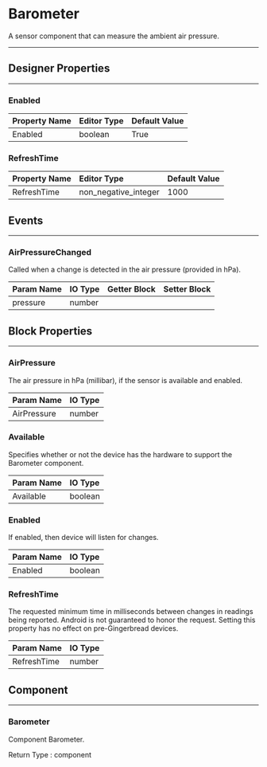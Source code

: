 <!--
  Copyright © 2021-2021 Quantonium, All rights reserved
  Released under the GPL License, Version 3.0
-->

# Barometer

A sensor component that can measure the ambient air pressure.

---

## Designer Properties

---

### Enabled

| Property Name | Editor Type | Default Value |
| :------------ | :---------- | :------------ |
| Enabled       | boolean     | True          |

### RefreshTime

| Property Name | Editor Type          | Default Value |
| :------------ | :------------------- | :------------ |
| RefreshTime   | non_negative_integer | 1000          |

## Events

---

### AirPressureChanged

<div block-type = "component_event" component-selector = "Barometer" event-selector = "AirPressureChanged" id = "barometer-airpressurechanged"></div>

Called when a change is detected in the air pressure (provided in hPa).

| Param Name | IO Type                            | Getter Block                                                                                                      | Setter Block                                                                                                      |
| :--------- | :--------------------------------- | :---------------------------------------------------------------------------------------------------------------- | :---------------------------------------------------------------------------------------------------------------- |
| pressure   | <span class="number">number</span> | <div block-type = "getter" variable-name = pressure id = "param-get-barometer-airpressurechanged-pressure"></div> | <div block-type = "setter" variable-name = pressure id = "param-set-barometer-airpressurechanged-pressure"></div> |

## Block Properties

---

### AirPressure

<div block-type = "component_set_get" component-selector = "Barometer" property-selector = "AirPressure" property-type = "get" id = "get-barometer-airpressure"></div>

The air pressure in hPa (millibar), if the sensor is available and enabled.

| Param Name  | IO Type                            |
| :---------- | :--------------------------------- |
| AirPressure | <span class="number">number</span> |

### Available

<div block-type = "component_set_get" component-selector = "Barometer" property-selector = "Available" property-type = "get" id = "get-barometer-available"></div>

Specifies whether or not the device has the hardware to support the Barometer component.

| Param Name | IO Type                              |
| :--------- | :----------------------------------- |
| Available  | <span class="boolean">boolean</span> |

### Enabled

<div block-type = "component_set_get" component-selector = "Barometer" property-selector = "Enabled" property-type = "get" id = "get-barometer-enabled"></div>

<div block-type = "component_set_get" component-selector = "Barometer" property-selector = "Enabled" property-type = "set" id = "set-barometer-enabled"></div>

If enabled, then device will listen for changes.

| Param Name | IO Type                              |
| :--------- | :----------------------------------- |
| Enabled    | <span class="boolean">boolean</span> |

### RefreshTime

<div block-type = "component_set_get" component-selector = "Barometer" property-selector = "RefreshTime" property-type = "get" id = "get-barometer-refreshtime"></div>

<div block-type = "component_set_get" component-selector = "Barometer" property-selector = "RefreshTime" property-type = "set" id = "set-barometer-refreshtime"></div>

The requested minimum time in milliseconds between changes in readings being reported. Android is not guaranteed to honor the request. Setting this property has no effect on pre-Gingerbread devices.

| Param Name  | IO Type                            |
| :---------- | :--------------------------------- |
| RefreshTime | <span class="number">number</span> |

## Component

---

### Barometer

<div block-type = "component_component_block" component-selector = "Barometer" id = "component-barometer"></div>

Component Barometer.

Return Type : <span class="component">component</span>

